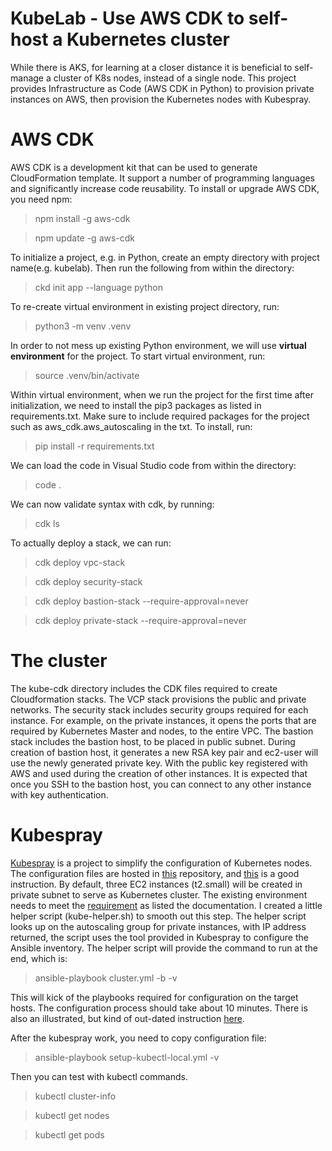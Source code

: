 # KubeLab - Use AWS CDK to self-host a Kubernetes cluster 

While there is AKS, for learning at a closer distance it is beneficial to self-manage a cluster of K8s nodes, instead of a single node. This project provides Infrastructure as Code (AWS CDK in Python) to provision private instances on AWS, then provision the Kubernetes nodes with Kubespray.

# AWS CDK

AWS CDK is a development kit that can be used to generate CloudFormation template. It support a number of programming languages and significantly increase code reusability. To install or upgrade AWS CDK, you need npm:
> npm install -g aws-cdk

> npm update -g aws-cdk

To initialize a project, e.g. in Python, create an empty directory with project name(e.g. kubelab). Then run the following from within the directory:
> ckd init app --language python

To re-create virtual environment in existing project directory, run:
> python3 -m venv .venv

In order to not mess up existing Python environment, we will use **virtual environment** for the project. To start virtual environment, run:
> source .venv/bin/activate

Within virtual environment, when we run the project for the first time after initialization, we need to install the pip3 packages as listed in requirements.txt. Make sure to include required packages for the project such as aws_cdk.aws_autoscaling in the txt. To install, run:
> pip install -r requirements.txt

We can load the code in Visual Studio code from within the directory:
> code .

We can now validate syntax with cdk, by running:
> cdk ls

To actually deploy a stack, we can run:
> cdk deploy vpc-stack

> cdk deploy security-stack

> cdk deploy bastion-stack --require-approval=never

> cdk deploy private-stack --require-approval=never

# The cluster
The kube-cdk directory includes the CDK files required to create Cloudformation stacks. The VCP stack provisions the public and private networks. The security stack includes security groups required for each instance. For example, on the private instances, it opens the ports that are required by Kubernetes Master and nodes, to the entire VPC. The bastion stack includes the bastion host, to be placed in public subnet. During creation of bastion host, it generates a new RSA key pair and ec2-user will use the newly generated private key. With the public key registered with AWS and used during the creation of other instances. It is expected that once you SSH to the bastion host, you can connect to any other instance with key authentication. 

# Kubespray

[Kubespray](https://kubernetes.io/docs/setup/production-environment/tools/kubespray/) is a project to simplify the configuration of Kubernetes nodes.  The configuration files are hosted in [this](https://github.com/kubernetes-sigs/kubespray) repository, and [this](https://github.com/kubernetes-sigs/kubespray/blob/master/docs/getting-started.md#building-your-own-inventory) is a good instruction.
By default, three EC2 instances (t2.small) will be created in private subnet to serve as Kubernetes cluster. The existing environment needs to meet the [requirement](https://github.com/kubernetes-sigs/kubespray#requirements) as listed the documentation. I created a little helper script (kube-helper.sh) to smooth out this step. The helper script looks up on the autoscaling group for private instances, with IP address returned, the script uses the tool provided in Kubespray to configure the Ansible inventory.
The helper script will provide the command to run at the end, which is:
> ansible-playbook cluster.yml -b -v

This will kick of the playbooks required for configuration on the target hosts. The configuration process should take about 10 minutes.
There is also an illustrated, but kind of out-dated instruction [here](https://dzone.com/articles/kubespray-10-simple-steps-for-installing-a-product).

After the kubespray work, you need to copy configuration file:
> ansible-playbook setup-kubectl-local.yml -v

Then you can test with kubectl commands.
> kubectl cluster-info

> kubectl get nodes

> kubectl get pods

